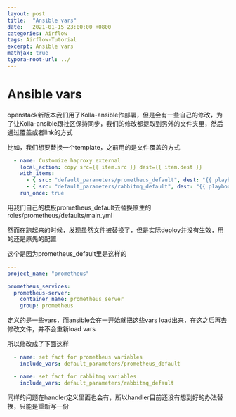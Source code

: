 ```yaml
---
layout: post
title:  "Ansible vars"
date:   2021-01-15 23:00:00 +0800
categories: Airflow
tags: Airflow-Tutorial
excerpt: Ansible vars
mathjax: true
typora-root-url: ../
---
```


# Ansible vars

openstack新版本我们用了Kolla-ansible作部署，但是会有一些自己的修改，为了让Kolla-ansible跟社区保持同步，我们的修改都提取到另外的文件夹里，然后通过覆盖或者link的方式

比如，我们想要替换一个template，之前用的是文件覆盖的方式

```yaml
  - name: Customize haproxy external
    local_action: copy src={{ item.src }} dest={{ item.dest }}
    with_items:
      - { src: "default_parameters/prometheus_default", dest: "{{ playbook_dir }}/../../kolla-ansible/ansible/roles/prometheus/defaults/main.yml" }
      - { src: "default_parameters/rabbitmq_default", dest: "{{ playbook_dir }}/../../kolla-ansible/ansible/roles/rabbitmq/defaults/main.yml" }
    run_once: true

```

用我们自己的模板prometheus_default去替换原生的roles/prometheus/defaults/main.yml

然而在跑起来的时候，发现虽然文件被替换了，但是实际deploy并没有生效，用的还是原先的配置

这个是因为prometheus_default里是这样的

```yaml
---
project_name: "prometheus"

prometheus_services:
  prometheus-server:
    container_name: prometheus_server
    group: prometheus

```

定义的是一些vars，而ansible会在一开始就把这些vars load出来，在这之后再去修改文件，并不会重新load vars

所以修改成了下面这样

```yaml
  - name: set fact for prometheus variables
    include_vars: default_parameters/prometheus_default

  - name: set fact for rabbitmq variables
    include_vars: default_parameters/rabbitmq_default
```

同样的问题在handler定义里面也会有，所以handler目前还没有想到好的办法替换，只能是重新写一份

